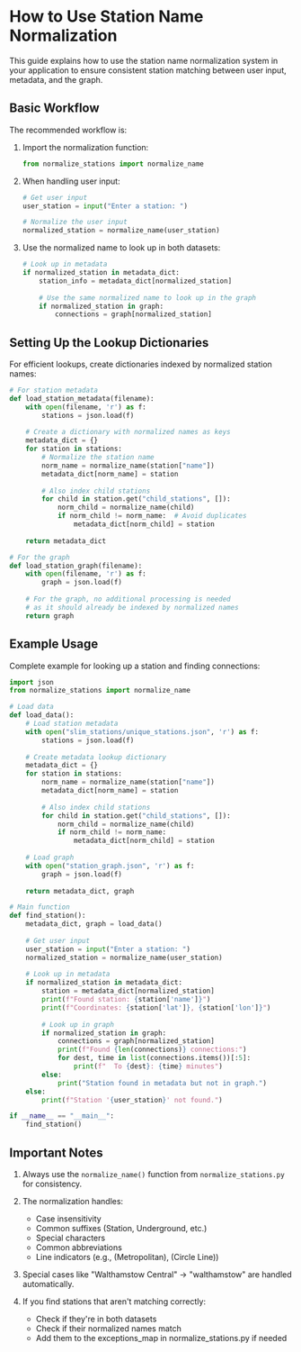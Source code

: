 # How to Use Station Name Normalization

This guide explains how to use the station name normalization system in your application to ensure consistent station matching between user input, metadata, and the graph.

## Basic Workflow

The recommended workflow is:

1. Import the normalization function:
   ```python
   from normalize_stations import normalize_name
   ```

2. When handling user input:
   ```python
   # Get user input
   user_station = input("Enter a station: ")
   
   # Normalize the user input
   normalized_station = normalize_name(user_station)
   ```

3. Use the normalized name to look up in both datasets:
   ```python
   # Look up in metadata
   if normalized_station in metadata_dict:
       station_info = metadata_dict[normalized_station]
       
       # Use the same normalized name to look up in the graph
       if normalized_station in graph:
           connections = graph[normalized_station]
   ```

## Setting Up the Lookup Dictionaries

For efficient lookups, create dictionaries indexed by normalized station names:

```python
# For station metadata
def load_station_metadata(filename):
    with open(filename, 'r') as f:
        stations = json.load(f)
    
    # Create a dictionary with normalized names as keys
    metadata_dict = {}
    for station in stations:
        # Normalize the station name
        norm_name = normalize_name(station["name"])
        metadata_dict[norm_name] = station
        
        # Also index child stations
        for child in station.get("child_stations", []):
            norm_child = normalize_name(child)
            if norm_child != norm_name:  # Avoid duplicates
                metadata_dict[norm_child] = station
    
    return metadata_dict

# For the graph
def load_station_graph(filename):
    with open(filename, 'r') as f:
        graph = json.load(f)
    
    # For the graph, no additional processing is needed
    # as it should already be indexed by normalized names
    return graph
```

## Example Usage

Complete example for looking up a station and finding connections:

```python
import json
from normalize_stations import normalize_name

# Load data
def load_data():
    # Load station metadata
    with open("slim_stations/unique_stations.json", 'r') as f:
        stations = json.load(f)
    
    # Create metadata lookup dictionary
    metadata_dict = {}
    for station in stations:
        norm_name = normalize_name(station["name"])
        metadata_dict[norm_name] = station
        
        # Also index child stations
        for child in station.get("child_stations", []):
            norm_child = normalize_name(child)
            if norm_child != norm_name:
                metadata_dict[norm_child] = station
    
    # Load graph
    with open("station_graph.json", 'r') as f:
        graph = json.load(f)
    
    return metadata_dict, graph

# Main function
def find_station():
    metadata_dict, graph = load_data()
    
    # Get user input
    user_station = input("Enter a station: ")
    normalized_station = normalize_name(user_station)
    
    # Look up in metadata
    if normalized_station in metadata_dict:
        station = metadata_dict[normalized_station]
        print(f"Found station: {station['name']}")
        print(f"Coordinates: {station['lat']}, {station['lon']}")
        
        # Look up in graph
        if normalized_station in graph:
            connections = graph[normalized_station]
            print(f"Found {len(connections)} connections:")
            for dest, time in list(connections.items())[:5]:
                print(f"  To {dest}: {time} minutes")
        else:
            print("Station found in metadata but not in graph.")
    else:
        print(f"Station '{user_station}' not found.")

if __name__ == "__main__":
    find_station()
```

## Important Notes

1. Always use the `normalize_name()` function from `normalize_stations.py` for consistency.

2. The normalization handles:
   - Case insensitivity
   - Common suffixes (Station, Underground, etc.)
   - Special characters
   - Common abbreviations
   - Line indicators (e.g., (Metropolitan), (Circle Line))

3. Special cases like "Walthamstow Central" → "walthamstow" are handled automatically.

4. If you find stations that aren't matching correctly:
   - Check if they're in both datasets
   - Check if their normalized names match
   - Add them to the exceptions_map in normalize_stations.py if needed 